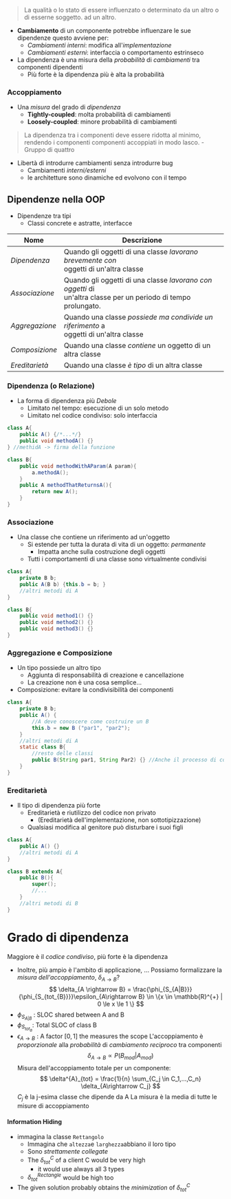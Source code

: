 >La qualità o lo stato di essere influenzato o determinato da un altro o di esserne soggetto.
   ad un altro.
- **Cambiamento** di un componente potrebbe influenzare le sue dipendenze questo avviene per:
	- _Cambiamenti interni_: modifica all'*implementazione*
	- _Cambiamenti esterni_: interfaccia o comportamento estrinseco
- La dipendenza è una misura della _probabilità_ di _cambiamenti_ tra componenti dipendenti
	- Più forte è la dipendenza più è alta la probabilità
### Accoppiamento
- Una *misura* del grado di *dipendenza*
	- **Tightly-coupled**: molta probabilità di cambiamenti
	- **Loosely-coupled**: minore probabilità di cambiamenti
>La dipendenza tra i componenti deve essere ridotta al minimo, rendendo i componenti componenti accoppiati in modo lasco.
   -Gruppo di quattro
- Libertà di introdurre cambiamenti senza introdurre bug
	- Cambiamenti _interni/esterni_
	- le architetture sono dinamiche ed evolvono con il tempo
## Dipendenze nella OOP
- Dipendenze tra tipi
	- Classi concrete e astratte, interfacce

| **Nome**       | **Descrizione**                                                                                                   |
| -------------- | ----------------------------------------------------------------------------------------------------------------- |
| *Dipendenza*   | Quando gli oggetti di una classe *lavorano brevemente con*<br>oggetti di un'altra classe                          |
| *Associazione* | Quando gli oggetti di una classe *lavorano con oggetti* di<br>un'altra classe per un periodo di tempo prolungato. |
| *Aggregazione* | Quando una classe *possiede ma condivide un riferimento* a<br>oggetti di un'altra classe                          |
| *Composizione* | Quando una classe *contiene* un oggetto di un altra classe                                                        |
| *Ereditarietà* | Quando una classe *è tipo* di un altra classe                                                                     |
### Dipendenza (o Relazione)
- La forma di dipendenza più *Debole*
	- Limitato nel tempo: esecuzione di un solo metodo
	- Limitato nel codice condiviso: solo interfaccia
```Java
class A{
	public A() {/*...*/}
	public void methodA() {}
} //methidA -> firma della funzione

class B{
	public void methodWithAParam(A param){
		a.methodA();
	}
	public A methodThatReturnsA(){
		return new A();
	}
}
```
### Associazione
- Una classe che contiene un riferimento ad un'oggetto
	- Si estende per tutta la durata di vita di un oggetto: *permanente*
		- Impatta anche sulla costruzione degli oggetti
	- Tutti i comportamenti di una classe sono virtualmente condivisi
```Java
class A{
	private B b;
	public A(B b) {this.b = b; }
	//altri metodi di A
}

class B{
	public void method1() {}
	public void method2() {}
	public void method3() {}
}
```
### Aggregazione e Composizione
- Un tipo possiede un altro tipo
	- Aggiunta di responsabilità di creazione e cancellazione
	- La creazione non è una cosa semplice...
- Composizione: evitare la condivisibilità dei componenti
```Java
class A{
	private B b;
	public A() {
		//A deve conoscere come costruire un B
		this.b = new B ("par1", "par2");
	}
	//altri metodi di A
	static class B{
		//resto delle classi
		public B(String par1, String Par2) {} //Anche il processo di costruzione è condiviso
	}
}
```
### Ereditarietà
- Il tipo di dipendenza più forte
	- Ereditarietà e riutilizzo del codice non privato
		- (Ereditarietà dell'implementazione, non sottotipizzazione)
	- Qualsiasi modifica al genitore può disturbare i suoi figli
```Java
class A{
	public A() {}
	//altri metodi di A
}

class B extends A{
	public B(){
		super();
		//...
	}
	//altri metodi di B
}
```
# Grado di dipendenza
Maggiore è il *codice condiviso*, più forte è la dipendenza
- Inoltre, più ampio è l'ambito di applicazione, ...
Possiamo formalizzare la *misura dell'accoppiamento*, $\delta_{A\rightarrow B}$?
$$
\delta_{A \rightarrow B} = \frac{\phi_{S_{A|B}}}{\phi_{S_{tot_{B}}}}\epsilon_{A\rightarrow B} \in \{x \in \mathbb{R}^{+} | 0 \le x \le 1 \} 
$$
- $\phi_{S_{A|B}}$ : SLOC shared between A and B
- $\phi_{S_{tot_{B}}}$: Total SLOC of class B
- $\epsilon_{A\rightarrow B}$ : A factor $[0,1]$ the measures the scope
L'accoppiamento è *proporzionale* alla *probabilità* di *cambiamento reciproco* tra componenti
$$
\delta_{A\rightarrow B} \propto P(B_{mod}|A_{mod})
$$
Misura dell'accoppiamento totale per un componente:
$$
\delta^{A}_{tot} = \frac{1}{n} \sum_{C_j \in C_1,...,C_n} \delta_{A\rightarrow C_j}
$$
$C_j$ è la j-esima classe che dipende da A
La misura è la media di tutte le misure di accoppiamento
#### Information Hiding
- immagina la classe `Rettangolo`
	- Immagina che `altezza`e `larghezza`abbiano il loro tipo
	- Sono *strettamente collegate*
	- The $\delta^C_{tot}$ of a client C would be very high
		- it would use always all 3 types
	- $\delta^{Rectangle}_{tot}$ would be high too
- The given solution probably obtains the *minimization* of $\delta^C_{tot}$
